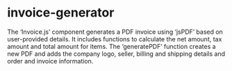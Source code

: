 # invoice-generator
The ‘Invoice.js’ component generates a PDF invoice using ‘jsPDF’ based on user-provided details. It  includes functions to calculate the net amount, tax amount and total amount for items. The  ‘generatePDF’ function creates a new PDF and adds the company logo, seller, billing and shipping  details and order and invoice information. 
